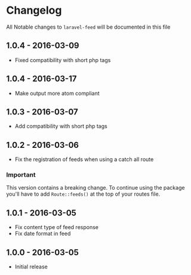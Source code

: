 # Changelog

All Notable changes to `laravel-feed` will be documented in this file

## 1.0.4 - 2016-03-09

- Fixed compatibility with short php tags

## 1.0.4 - 2016-03-17

- Make output more atom compliant

## 1.0.3 - 2016-03-07

- Add compatibility with short php tags

## 1.0.2 - 2016-03-06

- Fix the registration of feeds when using a catch all route

### Important

This version contains a breaking change. To continue using the package you'll have to add
`Route::feeds()` at the top of your routes file.

## 1.0.1 - 2016-03-05

- Fix content type of feed response
- Fix date format in feed

## 1.0.0 - 2016-03-05

- Initial release
